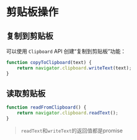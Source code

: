# 剪贴板操作

## 复制到剪贴板

可以使用 `Clipboard` API 创建“复制到剪贴板”功能：

```js
function copyToClipboard(text) {
    return navigator.clipboard.writeText(text);
}      
```

## 读取剪贴板

```js
function readFromClipboard() {
    return navigator.clipboard.readText();
}  
```

>`readText`和`writeText`的返回值都是promise

